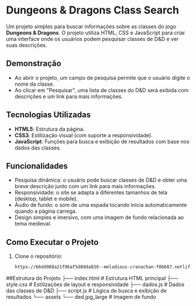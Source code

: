 # Dungeons & Dragons Class Search

Um projeto simples para buscar informações sobre as classes do jogo **Dungeons & Dragons**. O projeto utiliza HTML, CSS e JavaScript para criar uma interface onde os usuários podem pesquisar classes de D&D e ver suas descrições.

## Demonstração

- Ao abrir o projeto, um campo de pesquisa permite que o usuário digite o nome da classe.
- Ao clicar em "Pesquisar", uma lista de classes do D&D será exibida com descrições e um link para mais informações.

## Tecnologias Utilizadas

- **HTML5**: Estrutura da página.
- **CSS3**: Estilização visual (com suporte a responsividade).
- **JavaScript**: Funções para busca e exibição de resultados com base nos dados das classes.

## Funcionalidades

- Pesquisa dinâmica: o usuário pode buscar classes de D&D e obter uma breve descrição junto com um link para mais informações.
- Responsividade: o site se adapta a diferentes tamanhos de tela (desktop, tablet e mobile).
- Áudio de fundo: o som de uma espada tocando inicia automaticamente quando a página carrega.
- Design simples e imersivo, com uma imagem de fundo relacionada ao tema medieval.

## Como Executar o Projeto

1. Clone o repositório:
   ```bash
   https://66dd988a21f96af5d89da039--melodious-cranachan-f06687.netlify.app/
##Estrutura do Projeto
├── index.html        # Estrutura HTML principal
├── style.css         # Estilizações de layout e responsividade
├── dados.js          # Dados das classes de D&D
├── script.js         # Lógica de busca e exibição de resultados
└── assets
    └── ded.jpg_large # Imagem de fundo
